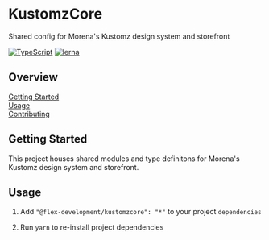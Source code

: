 # KustomzCore

Shared config for Morena's Kustomz design system and storefront

[![TypeScript](https://badgen.net/badge/-/typescript?icon=typescript&label)](https://www.typescriptlang.org/)
[![lerna](https://img.shields.io/badge/maintained%20with-lerna-cc00ff.svg)](https://lerna.js.org/)

## Overview

[Getting Started](#getting-started)  
[Usage](#usage)  
[Contributing](docs/CONTRIBUTING.md)

## Getting Started

This project houses shared modules and type definitons for Morena's Kustomz
design system and storefront.

## Usage

1. Add `"@flex-development/kustomzcore": "*"` to your project `dependencies`

2. Run `yarn` to re-install project dependencies
